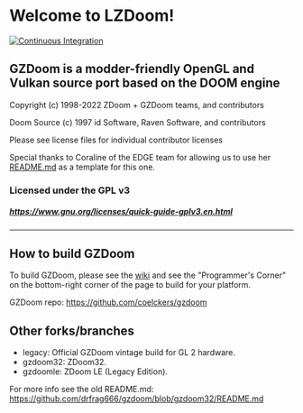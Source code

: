 # Welcome to LZDoom!

[![Continuous Integration](https://github.com/ZDoom/gzdoom/actions/workflows/continuous_integration.yml/badge.svg)](https://github.com/ZDoom/gzdoom/actions/workflows/continuous_integration.yml)

## GZDoom is a modder-friendly OpenGL and Vulkan source port based on the DOOM engine

Copyright (c) 1998-2022 ZDoom + GZDoom teams, and contributors

Doom Source (c) 1997 id Software, Raven Software, and contributors

Please see license files for individual contributor licenses

Special thanks to Coraline of the EDGE team for allowing us to use her [README.md](https://github.com/3dfxdev/EDGE/blob/master/README.md) as a template for this one.

### Licensed under the GPL v3
##### https://www.gnu.org/licenses/quick-guide-gplv3.en.html
---

## How to build GZDoom

To build GZDoom, please see the [wiki](https://zdoom.org/wiki/) and see the "Programmer's Corner" on the bottom-right corner of the page to build for your platform.

GZDoom repo: https://github.com/coelckers/gzdoom

## Other forks/branches

 - legacy: Official GZDoom vintage build for GL 2 hardware.
 - gzdoom32: ZDoom32.
 - gzdoomle: ZDoom LE (Legacy Edition).
 
For more info see the old README.md: https://github.com/drfrag666/gzdoom/blob/gzdoom32/README.md
